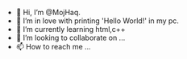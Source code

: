 - 👋 Hi, I’m @MojHaq.
- 👀 I’m in love with printing 'Hello World!' in my pc.
- 🌱 I’m currently learning html,c++ 
- 💞️ I’m looking to collaborate on ...
- 📫 How to reach me ...

<!---
MojHaq/MojHaq is a ✨ special ✨ repository because its `README.md` (this file) appears on your GitHub profile.
You can click the Preview link to take a look at your changes.
--->
